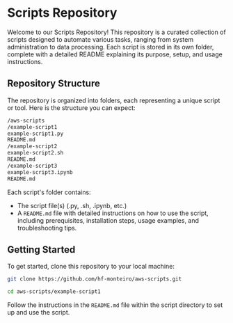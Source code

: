 # Scripts Repository

Welcome to our Scripts Repository! This repository is a curated collection of scripts designed to automate various tasks, ranging from system administration to data processing. Each script is stored in its own folder, complete with a detailed README explaining its purpose, setup, and usage instructions.

## Repository Structure

The repository is organized into folders, each representing a unique script or tool. Here is the structure you can expect:

```bash
/aws-scripts
/example-script1
example-script1.py
README.md
/example-script2
example-script2.sh
README.md
/example-script3
example-script3.ipynb
README.md
```


Each script's folder contains:
- The script file(s) (.py, .sh, .ipynb, etc.)
- A `README.md` file with detailed instructions on how to use the script, including prerequisites, installation steps, usage examples, and troubleshooting tips.

## Getting Started

To get started, clone this repository to your local machine:

```bash
git clone https://github.com/hf-monteiro/aws-scripts.git

cd aws-scripts/example-script1
```
Follow the instructions in the `README.md` file within the script directory to set up and use the script.
